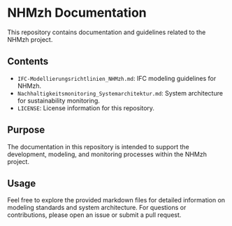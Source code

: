# NHMzh Documentation

This repository contains documentation and guidelines related to the NHMzh project.

## Contents

- `IFC-Modellierungsrichtlinien_NHMzh.md`: IFC modeling guidelines for NHMzh.
- `Nachhaltigkeitsmonitoring_Systemarchitektur.md`: System architecture for sustainability monitoring.
- `LICENSE`: License information for this repository.

## Purpose

The documentation in this repository is intended to support the development, modeling, and monitoring processes within the NHMzh project.

## Usage

Feel free to explore the provided markdown files for detailed information on modeling standards and system architecture. For questions or contributions, please open an issue or submit a pull request.
